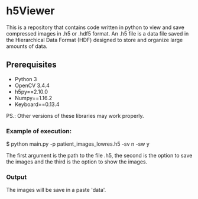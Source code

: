 # h5Viewer

This is a repository that contains code written in python to view and save compressed images in .h5 or .hdf5 format. An .h5 file is a data file saved in the Hierarchical Data Format (HDF) designed to store and organize large amounts of data.

## Prerequisites
  * Python 3
  * OpenCV 3.4.4
  * h5py==2.10.0
  * Numpy==1.16.2
  * Keyboard==0.13.4
 
 PS.: Other versions of these libraries may work properly. 
  
 ### Example of execution:
 $ python main.py -p patient_images_lowres.h5 -sv n -sw y
 
 The first argument is the path to the file .h5, the second is the option to save the images and the third is the option to show the images. 
 
 ### Output
 The images will be save in a paste 'data'.
 
